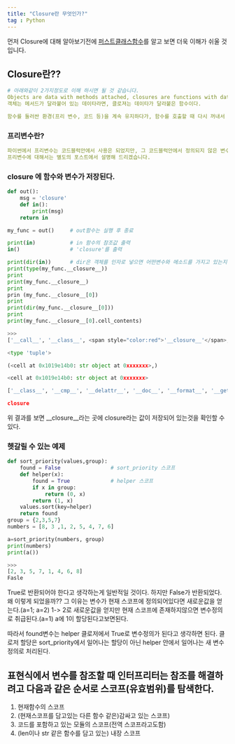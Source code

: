 ```yaml
---
title: "Closure란 무엇인가?"
tag : Python
---
```


먼저 Closure에 대해 알아보기전에 [퍼스트클래스함수][fisrtclass]를 알고 보면 더욱 이해가 쉬울 것 입니다.



## Closure란??
```yml
# 아래와같이 2가지정도로 이해 하시면 될 것 같습니다.
Objects are data with methods attached, closures are functions with data attached.
객체는 메서드가 달라붙어 있는 데이타라면, 클로져는 데이타가 달라붙은 함수이다.

함수를 둘러싼 환경(프리 변수, 코드 등)을 계속 유지하다가, 함수를 호출할 때 다시 꺼내서 사용하는 함수를 클로저(closure)라고 합니다.
```

### 프리변수란?
```yml
파이썬에서 프리변수는 코드블럭안에서 사용은 되었지만, 그 코드블럭안에서 정의되지 않은 변수를 뜻합니다.
프리변수에 대해서는 별도의 포스트에서 설명해 드리겠습니다.
```

### __closure__ 에 함수와 변수가 저장된다.
```python
def out():
    msg = 'closure'
    def in():
        print(msg)
    return in

my_func = out()     # out함수는 실행 후 종료

print(in)           # in 함수의 참조값 출력
in()                # 'closure'를 출력

print(dir(in))      # dir은 객체를 인자로 넣으면 어떤변수와 메소드를 가지고 있는지 나열해줍니다.
print(type(my_func.__closure__)) 
print
print(my_func.__closure__)
print
prin (my_func.__closure__[0])  
print
print(dir(my_func.__closure__[0]))
print
print(my_func.__closure__[0].cell_contents)

>>>
['__call__', '__class__', <span style="color:red">'__closure__'</span>, '__code__', '__defaults__', '__delattr__', '__dict__', '__doc__', '__format__', '__get__', '__getattribute__', '__globals__', '__hash__', '__init__', '__module__', '__name__', '__new__', '__reduce__', '__reduce_ex__', '__repr__', '__setattr__', '__sizeof__', '__str__', '__subclasshook__', 'func_closure', 'func_code', 'func_defaults', 'func_dict', 'func_doc', 'func_globals', 'func_name']

<type 'tuple'>

(<cell at 0x1019e14b0: str object at 0xxxxxxx>,)

<cell at 0x1019e14b0: str object at 0xxxxxxx>

['__class__', '__cmp__', '__delattr__', '__doc__', '__format__', '__getattribute__', '__hash__', '__init__', '__new__', '__reduce__', '__reduce_ex__', '__repr__', '__setattr__', '__sizeof__', '__str__', '__subclasshook__', 'cell_contents']'

closure
```

위 결과를 보면 __closure__라는 곳에 closure라는 값이 저장되어 있는것을 확인할 수 있다.

### 헷갈릴 수 있는 예제
```python
def sort_priority(values,group):
    found = False                # sort_priority 스코프
    def helper(x):
        found = True             # helper 스코프
        if x in group:
            return (0, x)
        return (1, x)
    values.sort(key=helper)
    return found
group = {2,3,5,7}
numbers = [8, 3 ,1, 2, 5, 4, 7, 6]

a=sort_priority(numbers, group)
print(numbers)
print(a())

>>>
[2, 3, 5, 7, 1, 4, 6, 8]
Fasle
```
True로 반환되어야 한다고 생각하는게 일반적일 것이다. 하지만 False가 반환되었다.
왜 이렇게 되었을까?? 그 이유는 변수가 현재 스코프에 정의되어있다면 새로운값을 얻는다.(a=1; a=2) 1-> 2로 새로운값을 얻지만
현재 스코프에 존재하지않으면 변수정의로 취급된다.(a=1) a에 1이 할당된다고보면된다.

따라서 found변수는 helper 클로저에서 True로 변수정의가 된다고 생각하면 된다.
클로저 할당은 sort_priority에서 일어나는 할당이 아닌 helper 안에서 일어나는 새 변수 정의로 처리된다.

## 표현식에서 변수를 참조할 때 인터프리터는 참조를 해결하려고 다음과 같은 순서로 스코프(유효범위)를 탐색한다.
1. 현재함수의 스코프
2. (현재스코프를 담고있는 다른 함수 같은)감싸고 있는 스코프)
3. 코드를 포함하고 있는 모듈의 스코프(전역 스코프라고도함)
4. (len이나 str 같은 함수를 담고 있는) 내장 스코프



[fisrtclass]:https://zealious.github.io/firstclass_function
